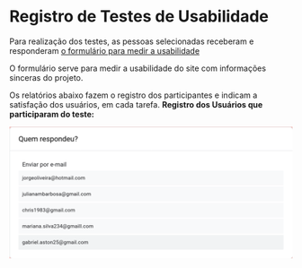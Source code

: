 # Registro de Testes de Usabilidade

Para realização dos testes, as pessoas selecionadas receberam e responderam <a href="https://docs.google.com/forms/d/122Cq8gASSf8S_1LxN6TtEBGT53ViA2vDa1VL8xXrUPo/prefill"> o formulário para medir a usabilidade</a> </span>

O formulário serve para medir a usabilidade do site com informações sinceras do projeto.


Os relatórios abaixo fazem o registro dos participantes e indicam a satisfação dos usuários, em cada tarefa. 
**Registro dos Usuários que participaram do teste:**

![image](img/1.png)

